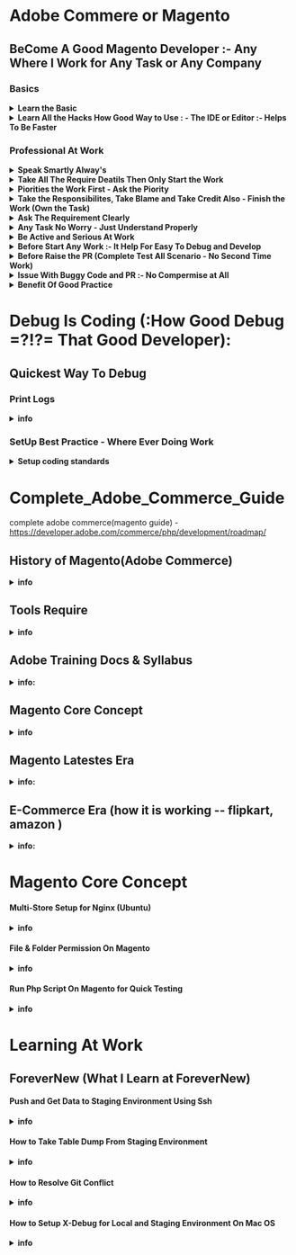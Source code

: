 
 # Adobe Commere or Magento

 ## BeCome A Good Magento Developer :- Any Where I Work for Any Task or Any Company

 ### Basics
 
 <details><summary><b>Learn the Basic</b></summary>

    Learn Basics 

              - How the Framework
         
</details>

 <details><summary><b>Learn All the Hacks How Good Way to Use : - The IDE or Editor :- Helps To Be Faster </b></summary>
      
      Learn What All Short Cut of Editor or IDE

      
      Learn How To Use Which Tools When
    
         -     
</details>

### Professional At Work

<details><summary><b>Speak Smartly Alway's </b></summary>

     Write Down All the Point's What Need to Be Ask and Tell Over Call

            - What Task I Did , What is The Root Cause , Why It Is Taking Time 
            - 
     
</details>

<details><summary><b>Take All The Require Deatils Then Only Start the Work</b></summary>

   - Everything Need To Be Tracked Over Email and JIRA Tickets
    
</details>

<details><summary><b>Piorities the Work First - Ask the Piority</b></summary>
         -     
</details>

<details><summary><b>Take the Responsibilites, Take Blame  and Take Credit Also - Finish the Work (Own the Task)</b></summary>
         -     
</details>

<details><summary><b>Ask The Requirement Clearly</b></summary>
         -     
</details>

<details><summary><b>Any Task No Worry - Just Understand Properly</b></summary>
         -     
</details>

<details><summary><b>Be Active and Serious At Work</b></summary>
         -     
</details>

<details><summary><b>Before Start Any Work :- It Help For Easy To Debug and Develop </b></summary>
     
          - Take the Latest Pull From Respective Branch (Sync the Code Base with Stage or Prod)
          - Take DB Dump If Required
          - Make the Local Same As Staging Environment
          
</details>

<details><summary><b>Before Raise the PR (Complete Test All Scenario - No Second Time Work) </b></summary>
     
            - Alway's optmize the code
            - Alway's Follow the Core Code Way and Latest Way
            - Any Single Line of Code --> have the Comments
            - May it take time but --- fix the wrong or old code (with proper comment)
            - No Old Code ---> move to magento latest Way (also create the confluence page)
            - Any Custom Code need to be at -respectice place (ex- apple pay frontend stuff ---> need to be in app/design vice versa)
</details>

<details><summary><b>Issue With Buggy Code and PR :- No Compermise at All</b></summary> 
     
            - It Will Take Time To Debug
            - It Will Create NightMare When There Is An Issue
            - No need to escape or hurry to do the code (be a  good developer ---> do atleast some good way --- when we will do then)

</details>

<details><summary><b>Benefit Of Good Practice</b></summary> 

     - It Is Easy To Maintain the Code At Long Run
     - It Is Easy To Implement New Feature
     - It Will Make Life So Easy On --- Upcoming time
     - It Easy To Change the Code Base To Other Tech Stack
     - It Give Clear Idea :- For Cost Optimization
</details>


# Debug Is Coding (:How Good Debug =?!?= That Good Developer):

## Quickest Way To Debug

### Print Logs
<details><summary><b>info</b></summary>
  
          $writer = new \Zend\Log\Writer\Stream(BP . '/var/log/mylogfile.log');
          $logger = new \Zend\Log\Logger();
          $logger->addWriter($writer);
          $logger->info('This Is Simple Text Log'); //To print simple text log
          $logger->info(print_r($myarray, true)); //To print array log  
 
</details> 

### SetUp Best Practice - Where Ever Doing Work
<details><summary><b>Setup coding standards</b></summary>
    
              Step - 1
              --------
                         - Install the coding-standard folder   --- https://developer.adobe.com/commerce/php/coding-standards/
                                           |
                                           |
                                           |------------------ direct folder
                                           |
                                           |------------------ install via composer way
    
              Step - 2
              --------
                        - Install(keep) folder any directory location
    
                        - Here i kept under directory location i.e -  /var/www/html/coding-standards
    
                        - cd /var/www/html/coding-standards   ---- composer install
    
    
              Step -3
              -------
                       - use below command to check the coding standard
    
                       - vendor/bin/phpmd /var/www/html/marina/app/code/Codilar/CustomApi/ text /var/www/html/marina/dev/tests/static/testsuite/Magento/Test/Php/_files/phpmd/ruleset.xml
                       
                       - vendor/bin/phpcs --standard=Magento2 --extensions=php /var/www/html/marina/app/code/Codilar/CustomApi/
                       
                       - php src/php-cpd/phpcpd.phar --fuzzy /var/www/html/marina/app/code/Codilar/CustomApi/
                    
     
</details> 

 
# Complete_Adobe_Commerce_Guide
complete adobe commerce(magento guide) - https://developer.adobe.com/commerce/php/development/roadmap/  

History of Magento(Adobe Commerce)
----------------------------------
<details><summary><b>info</b></summary>
    
</details>  


## Tools Require 
<details><summary><b>info</b></summary>
    
       - Nginx
       - Apache
       - Php
       - Elasticsearch
       - OpenSearch
       -  Redish
       - Varnish
       - RabbitMQ
       - Xdebug
     
</details>        
        
Adobe Training Docs & Syllabus
------------------------------      
<details><summary><b>info: </b></summary>
    
### Ground Level
----------------
<details><summary><b>info: </b></summary>
    
    - How magento is taking memory.
            |-------From Which File Magento Code get Executed
            |-------How i can find particular route in magento by folder(code) structure way internally
            |-------Why magento keep this much folder 
            |-------Explain all the folder present in magento and their uses
            |-------If we delete some of the folder then what happen if not then why 
                            |-------Based on Which mechanism magento is Working
                            |-------What all concept magento is implementing  and When




   

             - Use of Elasticsearch. why magento use elasticsearch
                                                 |--------what is elasticsearch
                                                 |--------advantage of elasticsearch
                                                 |--------how elasticsearch work internally
                                                 |--------It is necessary to use elasticsearch
                                                 |--------If We need to change anything in elasticsearch then how can we change 
                                                 |--------Which port it is taking and how it detect the port 
                                                 |-------Why anyone choose elasticsearch
                                       
  
              - Use of Varnish. Why magento use varnish
                                         |--------what is varnish
                                         |--------advantage of varnish
                                         |--------how varnish work internally
                                         |--------It is necessary to use varnish
                                         |--------If We need to change anything in varnish then how can we change 
                                         |--------Which port it is taking and how it detect the port 
                                         |-------Why anyone choose varnish
  
              - Use of Redis . Why magento use Redis
                                      |--------what is Redis
                                      |--------advantage of Redis
                                      |--------how Redis work internally
                                      |--------It is necessary to use Redis
                                      |--------If We need to change anything in redis then how can we change 
                                      |--------Which port it is taking and how it detect the port
                                      |-------Why anyone choose redis 



                   - How to Know In Which File or Which Mechanism Magento Configure Varnish, Redis and Elasticseaerch along with Php
                                                        |
                                                        |-------How Varnish and Redis is Related with Cache and Indexing
                                                        |-------Is it mandotory to use varnish and redis at the same time for magento if yes then Why 
                                                                                         
                                                                                        
                                    
       

                 - What all Application Mode in Magento
                                 |-------By default which application mode magento have 
                                 |-------How to know which application mode we will use and When
                                 |-------What advantage we will get by Application Mode
                                 |-------Is it Helpfull for  Magento 
                               

                - What is Indexing
                            |----------------What are all Indexing mode in magento
                            |----------------How Indexing is Usefull for Magento
</details>

   
###  PHP
--------

    <details><summary><b>info: </b></summary>
           PHP
           ===
            |------ How Php code get executed
            |------ Php is a which type of language compiled or interpreted
            |------ Difference between Compiled and Interpreted Language
            |------ Functional Programming vs Object oriented 
            |------ What all mechanishm Php follow for better Performance Result
            |------ What are all the Step Require to Compile the Php Code
            |------ What is Opchace Mechanism in Php
            |------ What JIT concept in Php and Where it Require
            |------ What is the use of Zend Engine in Php
            |------ What all file contain Zend Engine
            |------ What is the Difference between Zend Engine and Zend Framework
            |------ What is the use of PEAR and PECL
            |------ What is the use of Auto_load() method in Php
            |------ Why any one need to use namespaces in Php
            |------ What are all magic method Present in Php and what is magic method
            |
            |------------------OOPS
            |                    |------What is Class
            |                    |                |------variable
            |                    |                |          
            |                    |                |------constructor
            |                    |                |             |------default
            |                    |                |             |------parameterized
            |                    |                |------methods
            |                    |                
            |                    |------What is Object
            |                    |                |--------what is state 
            |                    |                |--------what is behaviour
            |                    |                |--------what is identity
            |                    |------What is Methods
            |                    |                |--------final and static method
            |                    |------What is Variables
            |                    |                 |-------What all variable Scope in Php
            |                    |-------What is Abstraction
            |                    |                    |-----------What is abstract class
            |                    |                    |-----------What is abstract method 
            |                    |                    |-----------Explain exact rule to implement abstraction concept in Php
            |                    |-------What is Encapsulation
            |                    |                      |--------Explain the encapsulation by giving proper code representation
            |                    |-------What is Inheritance
            |                    |                   |---------How many types of inheritance support by Php
            |                    |                   |---------What is the use of Traits in Php
            |                    |-------What is Polymorphisim
            |                    |                     |----------compiled time(static)or(overloading)
            |                    |                     |----------run time(dynamic)or(overriding)
            |                    |
            |                    |-------What is Interface in Php
            |                    |                    |---------------Explain complete implementation of Interface
            |                    |------What is the Difference betweeen Interface and Abstraction  
            |
            |-------------What are all Access Specifier in Php
            |                                      |-------------What is Public and its Scope
            |                                      |-------------What is Protected and its Scope
            |                                      |-------------What is Private and its Scope
            |
            |
            |-----comming soon......
            
    </details>


### Magento Fundamentals Part-1
-------------------------------

    <details><summary><b>info: </b></summary>
        
              Unit-1 Fundamentals of Magento Development pt-1
              -----------------------------------------------
    
                                    - Video Intro
                                    - Using the Player
                                    - Introduction
                                    - Approach Audience
                                    - Course Content
                                    - Best Way to Take the Course
                                    - Unit One Home Page
    
              Preparation
              -----------
                              - Preparation | Module Topics
                              - Preparation | LAMP $ Composer
                              - Preparation | Magento2 Installation
                              - Video :Install Magento part1
                              - Video :Install Magento part2
                              - Video :Install Magento part3
                              - Video :Install Magento part4
            Overview $ Architecture
            -------------------------
                            - Magento 2 Overview & Architecture | Module Topics
                            - Magento 2 Platform & Architecture Platform
                            - Magento 2 Platform & Architecture | Architecture
                            - Magento 2 Platform & Architecture | Areas
                            - Magento 2 Platform & Architecture | Magento 2 Essentials
                            - Magento 2 Platform & Architecture | Components
                            - Magento 2 Platform & Architecture | Paths
                            - Magento 2 Platform & Architecture | File Types
                            - Magento 2 Platform & Architecture | Config Files
                            - Magento 2 Platform & Architecture | PHP Classes
                            - Magento 2 Platform & Architecture | Development Process
                            - Magento 2 Platform & Architecture | Enable Custom Code
                            - Magento 2 Platform & Architecture | Modules
                            - Modules | Location
                            - Modules | Naming a Module 
                            - Modules | Registering a Module/Empty Module Structure
                            - Modules | module.xml
                            - Modules | module.xml Example
                            - Modules | registration.php
                            - Modules | Module Dependencies
                            - Modules | Types of Module Dependencies
                            - Modules | Module Dependencies Tasks
                            - Reinforcement Exercise 1.3.1:Modules
    
    
               File System
               -----------
                            - File System | Module Topics
                            - File System | Root Folders
                            - File System | App Folder Contents 
                            - File System | Framework & Core Modules
                            - File System | Core Source Code
                            - File System | Framework Source Code
                            - File System | Module Structure
                            - File System | Module View File Types
                            - File System | Templates
                            - File System | Templates(expanded)
                            - File System | Themes
                            - File System | Static Files
                            - MULTIPLE CHOICE QUESTION
    
               Development Operations
               ----------------------
    
                                              - Development Operations | Module Topics
                                              - Modes | Modules in Magento2
                                              - Modes | Developer Mode in Magento 2 
                                              - Modes | Production Mode in Magento 2 
                                              - Modes | Default Mode in Magento 2 
                                              - Modes | Summary of Mode Features
                                              - Modes | Maintenance Mode in Magento 2 
                                              - Modes | Specifying a Mode : Environment Variable
                                              - Modes | Specifying a Mode : Web Server Environment
                                              - Modes | Specifying a Mode : php-fpm Environment
                                              - Video : Magento Modes
                                              - Reinforcement Exercise 1.5.1:Mode
                                              - Command-Line Interface | Magento 2 CLI
                                              - Cache | Cache in Magento 2 
                                              - Cache | Cache Type
                                              - Cache | Cache Cleaning
                                              - Reinforcement Exercise 1.5.2:Cache
                                            
                   DI & Object Manager
                   ------------------ 
                  
                                              - DI & Object Manager  | Modules Topics 
                                              - Dependency Injection | DI Pattern
                                              - Dependency Injection | Overview
                                              - Reinforcement Exercise 1.6.1:Dependency Injection
                                              - Dependency Injection | Class Instantiation in Magento 2
                                              - Dependency Injection | Different Classes Instantiation
                                              - Object Manager
                                              - Object Manager | Shared Instances Concept
                                              - Object Manager | Object Manager Usage
                                              - Object Manager | Magento 2 Best Practice
                                              - Object Manager | Auto-generated Classes
                                              - Object Manager | Configuration
                                              - Object Manager Configuration | Specification
                                              - Object Manager Configuration | Preferences Example
                                              - Object Manager Configuration | Argument Example
                                              - Object Manager | Configuration Shared Argument Example
                                              - Video : Dependency Injection
                                              - Reinforcement Exercise 1.6.2: Object Manager
                                              - Check Your Understanding(1.6.B)
                                              
                                              
                                        
                    Plugins
                    -------
                                            - Plugins | Module Topics
                                            - Plugins | Defination
                                            - Plugins | Customizations
                                            - Declare a Plugin
                                            - Plugin Example | Before-Listener Method
                                            - Plugin Example | After-Listener Method
                                            - Plugin Example | Around-Listener Method
                                            - Prioritizing Plugins
                                            - Configuration Inheritance & Plugins
                                            - Plugins | Interception
                                            - Reinforcement Exercise 1.7.1: Plugins 1
                                            - Reinforcement Exercise 1.7.2: Plugins 2
                                            - Check Your Understanding 
                                            - Check Your Understanding
                                        
    
                  Events
                  ------
    
                                            - Events | Module Example
                                            - Events | Defination
                                            - Events | Schema
                                            - Events | Core Example: Saving an Order Process
                                            - Demo | Registering an Event
                                            - Reinforcement Exercise 1.8.1:Events
                                            
                                            
                                            
                                          
                    Module Configuration
                    --------------------
                                           - Module Configuration | Module Topics 
                                           - Configuration Files Overview
                                           - Configuration Files: Application Configuration
                                           - Configuration Files: Modules's Configuration
                                           - Configuration Files: Merging Config Files
                                           - Configuration Files | Storage
                                           - Configuration Files | core_config_data
                                           - Configuration Files | Backend System Config Page
                                           - Configuration Files | Scope
                                           - Configuration Files | Merging
                                           - Configuration Files | Validation
                                           - Video : XSD Schema
                                           - Error Reporting Settings | Overview
                                           - Check Your Understanding(1.9.1:Module)
                                           - Reinforcement Exercise 1.9.1: Module Configuration
                                           - End of Unit One
      
       </details>
     
### Magento Fundamentals Part-2
-------------------------------

    <details><summary><b>info: </b></summary>
      
          1.1  Introduction to UI Components
    
                    - UiComponent Overview
                    - UiComponent Definition
                    - UiComponent & Block Comparison
                            
          1.2 Architecture and Configuration
      
                   - Architecture 
                   - Configuration
                      
         1.3 Templates and Rendering
    
                   - Templates
                   - Rendering
     
         1.4 JavaScript Role in UiComponents
    
                   - JavaScript in UiComponent Overview
                   - Executing of UiComponents
      
         2.1 Introduction to Grids
    
                  - Grids Overview
                  - Listing UiComponent
                  - DataSource
                  - Columns
                  - Filters
                  - Mass Actions
                  - Grid Indexer
                  - Paging
                  
         2.2  Intriduction to Forms
      
                  - Forms Overview
                  - Form Components
                  - Form Fieldsets
                  - Form Elements 
      </details>
 
 
  

### Cloud for Adobe Commerce
----------------------------

    <details><summary><b>info: </b></summary>
        
                         - Overview
                         - Onboarding tasks
      Architecture
    
                         - Starter architecture
                         - Starter develop and deploy workflow
                         - Pro architecture
                         - Pro develop and deploy workflow
                         - Scaled architecture
                         
      Technologies and requirements
    
                          - Composer
                          - magento-cloud CLI
                          - ece-tools package
                          - Git
                          - SSH and sFTP
                          - PrivateLink
                          - New Relic
                          - SendGrid 
                          
      Manage your project
    
                          - Configure your project
                          - Project structure
                          - Manage user access
                          - Enable MFA for SSH
                          - Manage branches with the Interface
                          - Manage branches with the CLI
                          - Manage disk space
                          - Monitor performance
                          - View logs
                          - Snapshots and backup management
                          - Restore an environment
                          - Profile database queries
                          
       Local development setup
    
                           - Prepare for manual setup
                           - Install prerequisites
                           - Enable SSH keys
                           - Set up the file system owner
                           - Clone and branch the project
                           - Install Commerce
                           - First time deployment
                           - Optional - Configure Xdebug
                           - Optional - Install sample data
                           
       Cloud Docker development
    
                      Install
                          - Additional tools for file synchronization
                          - Upgrade
                      Use Docker
                            - Production mode
                            - Developer mode
                      Configure and manage
                            - Configuration sources
                            - Manage the database
                            - Manage cron jobs
                            - Set up multiple websites or stores
                            - Xdebug for Docker
                            - Extend Docker
                            - Add Blackfire.io service
                     Docker container architecture
                             - Service containers
                             - CLI containers
                     Functional Testing
                             - Application testing
                             - Cloud code testing for Commerce
                             - Docker quick reference
                             - Get support for Cloud Docker
      Integrations
    
                   - Bitbucket integration
                   - GitHub integration
                   - GitLab integration
                   - Health notifications
                   
      Import existing code into a project
    
                   - Prepare your existing system
                   - Import code
                   
      Configure your store
    
                   - Best practices for store configuration
                   - Set up PayPal
                   - Set up B2B
                   - Set up cron jobs
                   - Set up multiple Cloud websites or stores
                   - Install, manage, and upgrade modules
                   - Install a theme
                   - Import URL Rewrites
                   
      Configure Fastly services
    
                   - Set up Fastly
                        - Customize cache configuration
                        - Customize error and maintenance pages
                   - Web Application Firewall
                   - Image Optimization
                   - Custom VCL snippets
                        - Reroute requests to a CMS backend
                        - Block referral spam
                        - IP allow list
                        - IP block list
                        - Bypass Fastly cache
                   - Fastly troubleshooting
                   
      Configure environments
    
                   - Application
                       - Properties
                       - Variables
                       - PHP application
                       - Workers
                       - Set cache for static files
                   - Build and deploy
                       - Set up notifications
                       - Logging handlers
                   - Routes
                        - Caching
                        - Redirects
                        - Server side includes
                   - Services
                        - Set up MySQL service
                        - Set up Redis service
                        - Set up Elasticsearch service
                        - Set up OpenSearch service
                        - Set up RabbitMQ service
                   - PHP (php.ini)
                   - Environment variables
                        - ADMIN variables
                        - Global variables
                        - Build variables
                        - Cloud variables
                        - Deploy variables
                        - Post-deploy variables
                        - Working with variables
                        
      Configuration management for store settings
    
                   - Example of managing system-specific settings
                   
      Optimize deployment
    
                   - Cloud deployment process
                   - Scenario-based deployment
                   - Zero downtime deployment
                   - Static content deployment
                   - Smart wizards
                   
      Deploy your store
    
                   - Deployment process
                   - Continuous deployment
                   - Protective block
                   - Build and deploy on local
                   - Prepare to deploy to Staging and Production
                   - Deploy code and migrate static files and data
                   - Test deployment
                   - Error message reference for ece-tools
                   
      Site launch
    
                   - Launch checklist
                   - Launch steps
                   
      Troubleshooting
    
                   - Component deployment failure
                   - Add site map and search engine robots
                   
      Upgrades and patches
    
                   - Update ece-tools
                   - Apply patches
                   - Upgrade version
                   - Upgrade project
                   
      Release notes
    
                   - ece-tools
                   - Cloud Patches for Commerce
                   - Cloud Docker for Commerce
                   - Cloud Components for Commerce
                   - Backward incompatible changes
        
        
        
               Cloud overview --> https://devdocs.magento.com/cloud/bk-cloud.html
               
               Onboarding --> https://devdocs.magento.com/cloud/onboarding/onboarding-tasks.html
               
               Architecture --> https://devdocs.magento.com/cloud/architecture/cloud-architecture.html
               
               Pro vs Started --> https://devdocs.magento.com/cloud/architecture/starter-architecture.html
               
               Pro vs Started --> https://devdocs.magento.com/cloud/architecture/pro-architecture.html
               
               Technical Requirements --> https://devdocs.magento.com/cloud/requirements/cloud-requirements.html
               
               Magneto CLI --> https://devdocs.magento.com/cloud/reference/cli-ref-topic.html
               
               ECE Tool --> https://devdocs.magento.com/cloud/reference/ece-tools-reference.html
               
               Private Link --> https://devdocs.magento.com/cloud/project/privatelink-service.html
               
               SSH --> https://devdocs.magento.com/cloud/env/environments-ssh.html
               
               NewRelic --> https://devdocs.magento.com/cloud/project/new-relic.html
               
               SendGrid --> https://devdocs.magento.com/cloud/project/sendgrid.html
               
               Cloud Project Structure --> https://devdocs.magento.com/cloud/project/sendgrid.html
               
               Fastly --> https://devdocs.magento.com/cloud/cdn/cloud-fastly.html
               
               Configure Application --> https://devdocs.magento.com/cloud/project/magento-app.html
               
               Build and Deploy --> https://devdocs.magento.com/cloud/project/magento-env-yaml.html
               
               Services Configuration --> https://devdocs.magento.com/cloud/project/services.html
               
               PHP Configuration --> https://devdocs.magento.com/cloud/project/magento-app-php-ini.html
               
               Environment Variable --> https://devdocs.magento.com/cloud/env/variables-intro.html
               
               All Type of Variable --> https://devdocs.magento.com/cloud/env/variables-intro.html
               
               Zero Down time deployment --> https://devdocs.magento.com/cloud/deploy/reduce-downtime.html
               
               Go Live Checklist --> https://devdocs.magento.com/cloud/live/site-launch-checklist.html
               
               Upgrade --> https://devdocs.magento.com/cloud/project/project-upgrade-parent.html 
            
     </details>
     
 </details>  
            

Magento Core Concept
--------------------
<details><summary><b>info</b></summary>
    
### Design pattern's 
<details><summary><b>info</b></summary>
</details>

                                                             
### Service Contract
<details><summary><b>info</b></summary>
    
      Service Contract
      ================
               |
               |------What is Service contract
               |                 |-----------why should any one implement Service contract in magento
               |                 |-----------Benefit of Service Contract 
               |------types of interface service contract concept implement
               |                        |-------what is Data interfaces
               |                        |                        |---------what is data integrity
               |                        |-------what is service interfaces 
               |                                                 |----------types of service interfaces
               |                                                 |----------what is  Repository interfaces(CRUD)
               |                                                 |----------what is Management interfaces(send the email, manage related)
               |                                                 |----------what is Metadata interfaces(Eg-name has --first_name, last_name)
               |          
       
    
![Service_contract](https://user-images.githubusercontent.com/78407424/170829619-146e2aa8-2507-4f36-bfaa-718794394412.png)
    
</details>

### Dependency Injection

<details><summary><b>info</b></summary>  
    
              Dependency Injection 
             --------------------
                 |-----deffination
                 |-----diff ways or types of injection(constructor,method, by declaring di.xml way)
                 |-----require file to implement the injection
                 |-----types of dependency class
                 |                          |-----Injectable 
                 |                                      |---------what is singleton(cache memory)
                 |                          |-----Non-Injectable
                 |                                      |----------what is Factory class(entity table)
                 |                                      |                    |-------------when we need to use factory class
                 |                                      |                    |-------------advantage of factory class
                 |                                      |----------what is Proxy Class(Lazy loading, Object chaining)
                 |                                                      |--when we need to use proxy class
                 |                                                      |--where we need to declare the proxy class(di.xml)
                 |                                                          |----why we did not use proxy class directly inside constructor inject
                 |-----which two types of node di.xml file support 
                 |                                      |--------type
                 |                                      |--------virtual type
                 |
                 |-----what is the use type
                 |-----what is the use of virtual type
                 |-----Difference bewteen type and virtual type
                 |                                     |---------when to use type 
                 |                                     |---------when to use virtual type
                 |-----What are all the concept we can use to modify the magento core functionality without touching core files
                 |                             |
                 |                             |
                 |                             |----Type
                 |                             |
                 |                             |----Virtual Type
                 |                             |
                 |                             |----Plugin
                 |                             |         |-------what is plugin
                 |                             |         |-------how to declare plugin(folder way)
                 |                             |         |-------where exactly we can apply the plugin(rule's)
                 |                             |         |-------advantage and limitation of plugin
                 |                             |         |-------types of plugin
                 |                             |                         |------what is before plugin(changing method input parameter)
                 |                             |                         |------what is after plugin(changing method output parameter)
                 |                             |                         |------what is around pluign(changing actuall implementation of original code)
                 |                             |
                 |                             |----Preference
                 |                             |            |----what is preference
                 |                             |            |----how to declare plugin(folder way)
                 |                             |            |----where exactly we can apply the preference(rule's)
                 |                             |            |----advantage and limitation of plugin
                 |                             |
                 |                             |----Event and Observer(no modification to original class. need to communicate with other classes)
                 |                                          |---------what is event and observer
                 |                                          |---------how to declare plugin(folder way)
                 |                                          |---------where exactly we can apply the preference(rule's)
                 |                                          |---------advantage and limitation of plugin
                 |
                 |-----Why magento doe's not create object using new keyword
                 |-----Why magento did not allow direct use of Object Manager
                 |-----Why we did not specify Proxy in the Class Constructor Directly
                 |-----When we put Factory to Any Class -- how magento will knowing this and when    
                 |
                 |------------What is Object Manager in Magento(to mange the object by checking from di.xml(all the things declare here)
                                                          |----------what is the use of create() method (for non-injectable class)
                                                          |----------what is the use of get() method (for injectable class)
                                                          
</details>

### Object Manager
<details><summary><b>info</b></summary>

</details>


### Type vs VirtualType

<details><summary><b>info</b></summary>      
    
![type_virtualtype](https://user-images.githubusercontent.com/78407424/216369559-323f1132-c4f6-46e7-a039-21fc51bfe545.png)
 
</details>

### Factories(Factory Class)
<details><summary><b>info</b></summary>
    
![Factories_3](https://user-images.githubusercontent.com/78407424/170829686-0171959b-3bb8-4469-a952-92ad24aca85d.png)
    
</details>

### Proxies(Proxy Class)
<details><summary><b>info</b></summary>
    
- di.xml is having higher priority rather than constructor
- 
![Proxy_2](https://user-images.githubusercontent.com/78407424/170829650-ccf014c8-d401-4af4-aed3-a8ea578d9482.png)

</details>

### Indexing

<details><summary><b>info</b></summary>
    
      Indexing
      ========
        |
        |---What is Indexing in Magento
        |               |-------Why we need Indexing
        |               |-------How many types of Indexing mode
        |                                 |-----How Update on Save is working
        |                                 |-----How Update on Schedule is working
        |                                           |----Explain end to end how schedule work based on cron job
        |                                                          |------what is change_log table and how it tigger      
        |                                                          |------what is tigger function
        |                                                                  
        |---What all file require to implement indexing concept in magento
                                        |----------what is the use of indexer.xml
                                        |----------what is the use of mview.xml 
                                                          |-----how mview file is link with other files and help cron job to work      
    
    
![Screenshot from 2022-05-28 19-30-43](https://user-images.githubusercontent.com/78407424/170829798-5186503c-dead-4948-a22e-c9620b424515.png)

</details> 

### Caching

<details><summary><b>info</b></summary> 
    
    Caching 
    =======
      |
      |----------what is caching
      |                    |-------why we need caching in magento 
      |                    |-------how to know is cache is enable for particular section in magento
      |                    |-------if we declare cache is false then what happen 
      |                    |-------how to know is the site is full cache enabled
      |
      |----------What are all the way to know is the page is cache enable and how to achieve 
      |
      |---------how many types of cache mechanism
      |                           |---------------what is public content(server side)
      |                           |                            
      |                           |---------------what is private content(client side) 
      |                                                      |------------what type of data is called private content
      |--------how cahce is related with
                                      |------varnih
                                      |------redis
                                      |------Opchache
                                      |------JIT
                                      |------Zend Engine 

![caching_5](https://user-images.githubusercontent.com/78407424/170829843-dc40a7ba-3ebc-40b3-9e6b-1eb3dfd0b73a.png)

 </details>


### EAV
<details><summary><b>info</b></summary>
    
           EAV 
          =======
            |--------what is EAV
            |                 |----Why Magento implement EAV concept why not other concept to manage the data
            |                 |----How many types of entity table in magento(9)
            |                 |----How many types of data types table for entity table in magneto(5)
            |                 |----From Which table we will get the complete details of eav_table(eav_entity_type)    
            |                 |----Explain the complete eav_table relation in magento
            |                 |---If we need to add simple customer attribute then explain 
            |                                                                  |----complete flow table including attribute creation from code
            |  
            |--------types of eav attribute 
            |          |--------Custome attribute
            |          |                     |---------
            |          |                     |---------
            |          |
            |          |--Extension Attribute
            |                 |               
            |                 |
            |                 |---What is extension attribute
            |                 |---what all folder structure need to implemnt extension attribute
            |                 |---what is the use of resource in extension_attribute in magento
            |                 |                |-------------------what is the use of join in extension_attribute
            |                 |                |-------------------what are all type of extension attribute (string, init, float or Object)
            |                 |---If we need to add extension attribute for customer then what we need to do.
            |                 |--For getting and set the extension attribute which interface we need extends in service contract design.
                               
</details>

 ### Custom attribute vs Extension attribute
<details><summary><b>info</b></summary>   

</details>


### Declarative Schema (DataPatch vs SchemaPatch)
<details><summary><b>info</b></summary>

    Declarative Schema
    ==================
        |
        |-----What is declarative schema
        |                          |-------what all files need to implemnt the declare schema in magento
        |                          |-------how we can perform crud operation using db_schema.xml only
        |
        |----what is the use of db_schema_whitelist.json
        |                          |-----------------------Is mantory to keep the db_schema_whitelist if no then why 
        |
        |----What is Patchs
        |             |-------how many types of patchs available
        |             |                            |----------------what is Data patch
        |             |                            |              
        |             |                            |----------------what is Schema patch
        |             |
        |             |------If we need to create attribute then which patch we need to use
        |             |------If we need to insert data into table then which patch we need to use
        |

</details>    

    
### Order Flow
<details><summary><b>order concept</b></summary>
     
        Order Flow: 
            New: when customers just created an order and have not made any payment
            Pending: when the invoice and shipment have not been created
            Processing: the order has been either invoiced or delivered
            Complete: when the order has been both invoiced and shipped
            On hold: admins can assign the On hold status manually
            Canceled: when the order has not been paid for, the store admin or the payment gateway will decide to put this status.
            Closed: a credit memo is included and the refund has been made.
 </details>
    
### how to setup multiple store
<details><summary><b>info</b></summary>
            
            Link - https://www.youtube.com/watch?v=1HrOfr8e96A
            
                pub/index.php
                
                switch($_SERVER['HTTP_HOST']) {
                case 'casio-gshock-ecom.loc':
                $runCode = 'jp';
                $websiteType = 'website';
                break;
                case 'casio-gshock-ecom.loc.sg':
                $runCode = 'sg';
                $websiteType = 'website';
                break;
                }
                $params[\Magento\Store\Model\StoreManager::PARAM_RUN_CODE] = $runCode;
                $params[\Magento\Store\Model\StoreManager::PARAM_RUN_TYPE] = $websiteType;
                
    </details>  
</details>     

## API
-------
![api](https://user-images.githubusercontent.com/78407424/229434266-befbda7b-674b-4156-9a62-75c8a9d37319.png)
    
#### Rest Api in Magento(Service contract & webapi.xml)
 <details><summary><b>info</b></summary>
         - http://magento.local(base_url)/swagger#/
         
                        |
                        |------First check the active mode website is running
                        |                                              |-----------sudo bin/magento deploy:mode:show
                        |----- If It is in default mode then chane it to "developer"
                        |                                                     |--------- sudo bin/magento deploy:mode:set developer (do se:up & ca:fl)
                        |
                        |----Some time it will not work So Check Below Configuration
                                      |
                                      |--------------Stores > Settings > Configuration > Advanced > Developer
                                                                                                      |-------Swagger----->Enabled Yes/No (make it Yes)
   </details> 

#### GraphQl Api in Magento(Resolver & schema.graphqls)
<details><summary><b>info</b></summary>
         - http://magento.local(base_url)/swagger#/
         
                        |
                        |------First check the active mode website is running
                        |                                              |-----------sudo bin/magento deploy:mode:show
                        |----- If It is in default mode then chane it to "developer"
                        |                                                     |--------- sudo bin/magento deploy:mode:set developer (do se:up & ca:fl)
                        |
                        |----Some time it will not work So Check Below Configuration
                                      |
                                      |--------------Stores > Settings > Configuration > Advanced > Developer
                                                                                                      |-------Swagger----->Enabled Yes/No (make it Yes)
 </details> 


## Checkout Flow
----------------
<details><summary><b>info</b></summary>

### require-config.js
<details><summary><b>info</b></summary>
</details> 

### how knock.js work
<details><summary><b>info</b></summary>

</details> 
    
### Payment Method's
<details><summary><b>info</b></summary>
</details> 

</details> 
</details>

Magento Latestes Era
--------------------
<details><summary><b>info: </b></summary>
    
### Magento Contribution Path
<details><summary><b>info: </b></summary>
                <i> https://www.slideshare.net/secret/MwPFaOYcTj496V </i>
            
               - Performance
               - New Tools
               - Architecture
               - As Compare to Other E-commerce 
               - Real Life Simplified
               - Docs Support
               - Security Thread
               
</details>

### Publish your Custom Extension 
<details><summary><b>info: </b></summary>
</details>

</details>
      

E-Commerce Era (how it is working -- flipkart, amazon )
-------------------------------------------------------
<details><summary><b>info: </b></summary>
    
</details>




# Magento Core Concept
#### Multi-Store Setup for Nginx (Ubuntu)
<details><summary><b>info</b></summary>   

     Link  = https://experienceleague.adobe.com/en/docs/commerce-operations/configuration-guide/multi-sites/ms-nginx

     Step-1
     ------
          go the the directory = cd /etc/nginx/sites-available

          create a file i.e   = sudo nano local   (paste the below data - here i am doing two site setup)
     #-------------------------------------------------------------------> 
           upstream fastcgi_backend {
                 server unix:/run/php/php8.1-fpm.sock;
            }
            
            map $http_host $MAGE_RUN_CODE {
                default '';
                dev.forevernew.co.nz fn_nz;
                dev.forevernew.co.au fn_au;
            }
            
            server {
                listen 80;
                server_name dev.forevernew.co.nz dev.forevernew.co.nz dev.forevernew.co.au;
                set $MAGE_ROOT /var/www/html/local;
                set $MAGE_MODE developer;
                set $MAGE_RUN_TYPE website; #or set $MAGE_RUN_TYPE store;
                include /var/www/html/local/nginx.conf.sample;
            }
      #-------------------------------------------------------------------> 
           
            get the website code from this magento table i.e = store_website    (get the Code column value )[here fn_nz and fn_au are  website code ]


    Step-2 
    ------ 
           create two more file inside this  {" cd /etc/nginx/sites-available " directory}  [two store so - two file create if more create more file]

          i)  sudo nano dev.forevernew.co.nz  (paste the below data)

               server {
                    listen 80;
                    server_name dev.forevernew.co.nz;
                    set $MAGE_ROOT /var/www/html/local;
                    set $MAGE_MODE developer;
                    set $MAGE_RUN_TYPE website; #or set $MAGE_RUN_TYPE store;
                    set $MAGE_RUN_CODE fn_nz;
                    include /var/www/html/local/nginx.conf.sample;
                 }

 
         ii) sudo nano dev.forevernew.co.au  (paste the below data)

                server {
                    listen 80;
                    server_name dev.forevernew.co.au;
                    set $MAGE_ROOT /var/www/html/local;
                    set $MAGE_MODE developer;
                    set $MAGE_RUN_TYPE website; #or set $MAGE_RUN_TYPE store;
                    set $MAGE_RUN_CODE fn_au;
                    include /var/www/html/local/nginx.conf.sample;
                }
                
    Step-3
    ------            
             - create the all 3- files symlink to cd /etc/nginx/sites-enabled

             - sudo ln -s /etc/nginx/sites-available/local /etc/nginx/sites-enabled
             - sudo ln -s /etc/nginx/sites-available/dev.forevernew.co.nz /etc/nginx/sites-enabled
             - sudo ln -s /etc/nginx/sites-available/dev.forevernew.co.au /etc/nginx/sites-enabled

             - sudo nginx -t
            
             - sudo service nginx restart

    Step-4
    ------- 

             - Go the your magento folder location (e.g = /var/www/html/local )

             - Find nginx.conf.sample  file 

             - Edit --->  nginx.conf.sample  

             - Search   below location 
                    
                 Previous (existing)
                 =====================
                    # PHP entry point for main application
                        location ~ (index|get|static|report|404|503|health_check)\.php$ {
                            try_files $uri =404;
                            fastcgi_pass   fastcgi_backend;
                            fastcgi_buffers 1024 4k;
                        
                            fastcgi_param  PHP_FLAG  "session.auto_start=off \n suhosin.session.cryptua=off";
                            fastcgi_param  PHP_VALUE "memory_limit=1G \n max_execution_time=18000";
                            fastcgi_read_timeout 600s;
                            fastcgi_connect_timeout 600s;
                        
                            fastcgi_index  index.php;
                            fastcgi_param  SCRIPT_FILENAME  $document_root$fastcgi_script_name;
                            include        fastcgi_params;
                        }
                        
      Step-5
      -------      
             - Modify the above with Below Two Line  (Before " include    fastcgi_params;  Line)
            #------------------------------------------------------------------->   
                    - fastcgi_param MAGE_RUN_TYPE $MAGE_RUN_TYPE;
                    - fastcgi_param MAGE_RUN_CODE $MAGE_RUN_CODE;
            #------------------------------------------------------------------->          

      Step-6
      ------           
                After Modify (currently)
                ========================
                # PHP entry point for main application

                    location ~ (index|get|static|report|404|503|health_check)\.php$ {
                        try_files $uri =404;
                        fastcgi_pass   fastcgi_backend;
                        fastcgi_buffers 1024 4k;
                    
                        fastcgi_param  PHP_FLAG  "session.auto_start=off \n suhosin.session.cryptua=off";
                        fastcgi_param  PHP_VALUE "memory_limit=1G \n max_execution_time=18000";
                        fastcgi_read_timeout 600s;
                        fastcgi_connect_timeout 600s;
                    
                        fastcgi_index  index.php;
                        fastcgi_param  SCRIPT_FILENAME  $document_root$fastcgi_script_name;
                #------------------------------------------------------------------->        
                        # START - Multisite customization
                        fastcgi_param MAGE_RUN_TYPE $MAGE_RUN_TYPE;
                        fastcgi_param MAGE_RUN_CODE $MAGE_RUN_CODE;
                        # END - Multisite customization
                #-------------------------------------------------------------------->
                        include        fastcgi_params;
                    }
  

</details>



#### File & Folder Permission On Magento
<details><summary><b>info</b></summary>   
    
    Magento Folder Permission
    ---------------------------
       - # Change ownership of project directory
             sudo chown -R sanjay:sanjay /var/www/html/local

         # Fix permissions for the project directory
            find /var/www/html/local -type d -exec chmod 755 {} \;
            find /var/www/html/local -type f -exec chmod 644 {} \;

       
    Composer Install Not Working Due to Permission Issue
    ----------------------------------------------------
                     - Magento folder have different permission  & .ssh folder have different permission.
                     
                    - Give root permission to .ssh folder (i.e = sudo chmod -R 777 .ssh/) [or] Change the /var/www/html/local magento permission to .ssh level permission.
                     
                    - If /var/www/html/local  is root permission then  move the .ssh to root 
                                
                                        - sudo cp ~/.ssh /root/.ssh/
                                        - sudo chown root:root /root/.ssh/

     
     Basic of Permission For Owner(user),Group and Others
     ----------------------------------------------------
               -  700 (read, write, and execute for the owner only).

                  7 --- read + write + execute [4 + 2 + 1]
                  0 --- nothing
                  0 --- nothing 

                  


      3-types of access restrictions
      ------------------------------
            permission    |  Action | chmod option
                          |         |
             read         |  view   |  r or 4 
                          |         |
             write        |  edit   |  w or 2
                          |         |
             execute      | execute |  x or 1 



      3-types of user restrictions
      ----------------------------
            user  | Is Output 
                  |
            Owner |  -rwx------
                  |
            Group |  ----rwx---
                  |
            Other |  -------rwx
             
                          
           
        chmod  :-  permission related

        chown  :- owner and group related changes
                                   
 

</details>

   
#### Run Php Script On Magento for Quick Testing 
<details><summary><b>info</b></summary>   
    
                <?php
                use Magento\Framework\App\Bootstrap;
                use Magento\Framework\App\ObjectManager;
            
                // Include Magento Bootstrap file
                require __DIR__ . '/../app/bootstrap.php';
                
                // Initialize the Magento application
                $bootstrap = Bootstrap::create(BP, $_SERVER);
                $objectManager = $bootstrap->getObjectManager();
                $state = $objectManager->get('Magento\Framework\App\State');
                $state->setAreaCode('frontend');
                
                // Retrieve the product repository
                $productRepository = $objectManager->get('\Magento\Catalog\Model\ProductRepository');
                
                // Replace 'your_sku' with the SKU of the product you want to retrieve
                $sku = '257760';
                
                try {
                    // Load the product by SKU
                    $product = $productRepository->get($sku);
                
                    // Display product details
                    echo "Product ID: " . $product->getId() . "<br>";
                    echo "Name: " . $product->getName() . "<br>";
                    echo "SKU: " . $product->getSku() . "<br>";
                    echo "Price: " . $product->getPrice() . "<br>";
                } catch (\Magento\Framework\Exception\NoSuchEntityException $e) {
                    echo "No product found with SKU: $sku";
                }
                
                /*
                 *
                 * File location = inside the pub directory i.e = /opt/homebrew/var/www/forevernew/pub
                 *
                 * To Run on Terminal = cd /opt/homebrew/var/www/forevernew/pub
                 *                    = php Test.php
                 *
                 *  To Run on Frontend = http://dev.forevernew.co.nz/Test.php
                 *
                 */
</details>






 # Learning At Work

 ## ForeverNew (What I Learn at ForeverNew)
            
#### Push and Get Data to Staging Environment Using Ssh
<details><summary><b>info</b></summary>    
    
        Connect to sftp (From the Directory where  you want to Upload the Files)
        ------------------------------------------------------------------------
                run - : sftp 1.ent-wh2okhswlvpuo-staging-ded-yg3eyli@ssh.us-3.magentosite.cloud

                        sftp> put File.php

                        sftp> put -r directoryName

                        sftp> get File.php

                        sftp> get -r applogy_email                        
        
</details>           
            
  
#### How to Take Table Dump From Staging Environment
<details><summary><b>info</b></summary>
     
     Login to magento cloud (here we are directly connecting to respective environment)
     
             - magento-cloud ssh  --project=wh2okhswlvpuo --environment=staging-ded
             
     Run this after logging  into cloud env to go inside the mysql and get the file or  (you can go inside any directory e.x - cd var/backups)
     
            - mysqldump -uwh2okhswlvpuo_stg2 -p(Password) -h 127.0.0.1 wh2okhswlvpuo_stg2 | gzip > forevernew_sql_12.sql.gz
            
     After this connect to the SFTP to get .sql File into Local
     
            :- here for staging environment
            
            Go to any directory and run the below command (e.x - cd Downloads sftp 1.ent-wh2okhswlvpuo-staging-ded-yg3eyli@ssh.us-3.magentosite.cloud )
                 - sftp 1.ent-wh2okhswlvpuo-staging-ded-yg3eyli@ssh.us-3.magentosite.cloud
                 
            :- here for production environment
                 - sftp 1.ent-wh2okhswlvpuo-production-vohbr3y@ssh.us-3.magentosite.cloud
                 
     Run this to get the file to local (Go to cd var/backups)
     
            - Get fileName(e.x - forevernew_sql_12.sql.gz)
            
     Unzip the File 
     
            - gunzip < forevernew_sql_mar_10.gz | mysql -uroot -pAbhi@9902 forevernew
</details>

#### How to Resolve Git Conflict
<details><summary><b>info</b></summary>  

    Creating a new branch for any task 
 
         git checkout production
         git pull origin production
         git checkout -b feature/MS-0000 (Your branch name)
         git add (File path)
         git commit -m "MS-0000 new functionality for website"
         git push origin feature/MS-0000     

   Go to git UI and  create PR of "feature/MS-0000" against staging or release
      If conflict comes in feature/MS-0000 against staging or release      

        Go to your console or terminal

             git checkout feature/MS-0000
             git checkout -b resolve-conflicts/MS-0000 (New branch to resolve conflict)
             git pull origin staging or release branch (Generally staging branch conflict will come)

        Resolve conflict
                  - You can see the conflicts on respective file (just resolved it - PhpStrom UI way or Manually)             

              git add (File path)
              git commit -m "MS-0000_resolve_conflict Fixed conflict issues"
              git push origin resolve-conflicts/MS-0000 

       Go to git UI create PR of "feature/MS-0000_resolve_conflict" against staging or release
           Merge "feature/MS-0000_resolve_conflict" (In background feature/MS-0000 will also get resolved)

    Smart Way : - 

             git pull origin production
             git checkout -b yourTaskBranchName
             git pull origin staging

      Do the development
                git add files
                git commit -m "your commit"
                git push origin yourTaskBranchName  :- Go to git UI and  create PR of "yourTaskBranchName" against staging or release
           

</details>

#### How to Setup X-Debug for Local and Staging Environment On Mac OS
<details><summary><b>info</b></summary>

     
   Xdebug Setup For Local Development 
    
         - Install the Xdebug


   Xdebug Setup For Staging Development

         Xdebug For GUI 





         Xdebug For CLI
         
         
</details>












